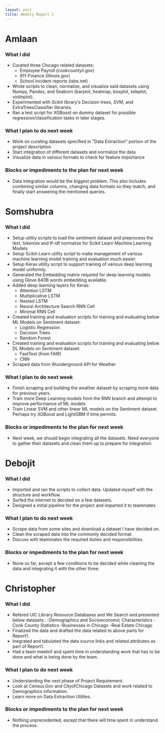 ```yaml
---
layout: post
title: Weekly Report 2
---
```


# Amlaan

### What I did

- Curated three Chicago related datasets:
    - Employee Payroll (cookcountyil.gov)
    - 911-Finance (illinois.gov)
    - School incident reports (isbe.net)
- Wrote scripts to clean, normalize, and visualize said datasets using Numpy, Pandas, and Seaborn (barplot, heatmap, boxplot, kdeplot, violinplot).
- Experimented with Scikit library's Decision trees, SVM, and ExtraTreesClassifier libraries.
- Ran a test script for XGBoost on dummy dataset for possible regression/classification tasks in later stages.

### What I plan to do next week

- Work on curating datasets specified in "Data Extraction" portion of the project description
- Start integration of different datasets and normalize the data
- Visualize data in various formats to check for feature importance

### Blocks or impediments to the plan for next week

- Data integration would be the biggest problem. This also includes combining similar columns, changing data formats so they match, and finally start answering the mentioned queries.

# Somshubra

### What I did

- Setup utility scripts to load the sentiment dataset and preprocess the text, tokenize and tf-idf normalize for Scikit Learn Machine Learning Models
- Setup Scikit-Learn utility script to make management of various machine learning model training and evaluation much easier.
- Setup Keras utility script to support training of various deep learning model uniformly.
- Generated the Embedding matrix required for deep learning models using Glove 840B words embedding available.
- Added deep learning layers for Keras:
  - Attention LSTM
  - Multiplicative LSTM
  - Nested LSTM
  - Neural Architecture Search RNN Cell
  - Minimal RNN Cell
- Created training and evaluation scripts for training and evaluating below ML Models on Sentiment dataset:
  - Logistic Regression
  - Decision Trees
  - Random Forest
- Created training and evaluation scripts for training and evaluating below DL Models on Sentiment dataset:
  - FastText (from FAIR)
  - CNN
- Scraped data from Wunderground API for Weather

### What I plan to do next week

- Finish scraping and building the weather dataset by scraping more data for previous years.
- Train more Deep Learning models from the RNN branch and attempt to improve performance of ML models
- Train Linear SVM and other linear ML models on the Sentiment dataset. Perhaps try XGBoost and LightGBM if time permits.

### Blocks or impediments to the plan for next week

- Next week, we should begin integrating all the datasets. Need everyone to gather their datasets and clean them up to prepare for integration.

# Debojit

### What I did
- Imported and ran the scripts to collect data. Updated myself with the structure and workflow.
- Surfed the internet to decided on a few datasets.
- Designed a initial pipeline for the project and imparted it to teammates

### What I plan to do next week
- Scrape data from some sites and download a dataset I have decided on.
- Clean the scraped data into the commonly decided format.
- Discuss with teammates the required duties and responsibilities.

### Blocks or impediments to the plan for next week
- None so far, except a few conditions to be decided while cleaning the data and integrating it with the other three.

# Christopher

### What I did
- Refered UIC Library Resource Databases and We Search and presented below datasets:.
	-Demographics and Socioeconomic Characteristics
	-Cook County Statistics 
	-Businesses in Chicago
	-Real Estate Chicago
- Finalized the data and drafted the data related to above parts for Report1.
- Inegrated and tabulated the data source links and related attributes as part of Report1. 
- Had a team meetinf and spent time in understanding work that has to be done and what is being done by the team.

### What I plan to do next week
- Understanding the next phase of Project Requirement.
- Look at Census.Gov and CityofChicago Datasets and work related to Demographics information.
- Learn more on Data Extraction Utilites.

### Blocks or impediments to the plan for next week
- Nothing unprecedented, except that there will time spent in understand the process. 
